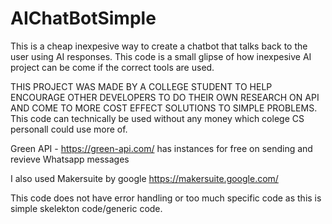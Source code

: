 # AIChatBotSimple

This is a cheap inexpesive way to create a chatbot that talks back to the user using AI responses.
This code is a small glipse of how inexpesive AI project can be come if the correct tools are used.

  THIS PROJECT WAS MADE BY A COLLEGE STUDENT TO HELP ENCOURAGE OTHER DEVELOPERS TO DO THEIR OWN RESEARCH ON API AND COME TO MORE COST EFFECT SOLUTIONS TO SIMPLE PROBLEMS.
  This code can technically be used without any money which colege CS personall could use more of.

Green API - https://green-api.com/ has instances for free on sending and revieve Whatsapp messages

I also used Makersuite by google https://makersuite.google.com/

This code does not have error handling or too much specific code as this is simple skelekton code/generic code.
